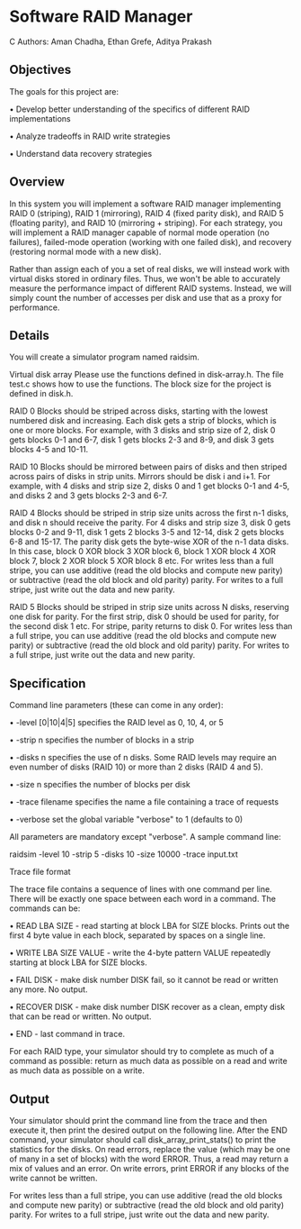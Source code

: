 Software RAID Manager
=====================
C
Authors: Aman Chadha, Ethan Grefe, Aditya Prakash


Objectives
----------
The goals for this project are:

• Develop better understanding of the specifics of different RAID implementations

• Analyze tradeoffs in RAID write strategies

• Understand data recovery strategies


Overview
--------
In this system you will implement a software RAID manager implementing RAID 0 (striping), RAID 1 (mirroring), RAID 4 (fixed parity disk), and RAID 5 (floating parity), and RAID 10 (mirroring + striping). For each strategy, you will implement a RAID manager capable of normal mode operation (no failures), failed-mode operation (working with one failed disk), and recovery (restoring normal mode with a new disk).


Rather than assign each of you a set of real disks, we will instead work with virtual disks stored in ordinary files. Thus, we won't be able to accurately measure the performance impact of different RAID systems. Instead, we will simply count the number of accesses per disk and use that as a proxy for performance.


Details
-------
You will create a simulator program named raidsim.


Virtual disk array
Please use the functions defined in disk-array.h. The file test.c shows how to use the functions. The block size for the project is defined in disk.h.


RAID 0
Blocks should be striped across disks, starting with the lowest numbered disk and increasing. Each disk gets a strip of blocks, which is one or more blocks. For example, with 3 disks and strip size of 2, disk 0 gets blocks 0-1 and 6-7, disk 1 gets blocks 2-3 and 8-9, and disk 3 gets blocks 4-5 and 10-11.


RAID 10
Blocks should be mirrored between pairs of disks and then striped across pairs of disks in strip units. Mirrors should be disk i and i+1. For example, with 4 disks and strip size 2, disks 0 and 1 get blocks 0-1 and 4-5, and disks 2 and 3 gets blocks 2-3 and 6-7.


RAID 4
Blocks should be striped in strip size units across the first n-1 disks, and disk n should receive the parity. For 4 disks and strip size 3, disk 0 gets blocks 0-2 and 9-11, disk 1 gets 2 blocks 3-5 and 12-14, disk 2 gets blocks 6-8 and 15-17. The parity disk gets the byte-wise XOR of the n-1 data disks. In this case, block 0 XOR block 3 XOR block 6, block 1 XOR block 4 XOR block 7, block 2 XOR block 5 XOR block 8 etc.
For writes less than a full stripe, you can use additive (read the old blocks and compute new parity) or subtractive (read the old block and old parity) parity. For writes to a full stripe, just write out the data and new parity.


RAID 5
Blocks should be striped in strip size units across N disks, reserving one disk for parity. For the first strip, disk 0 should be used for parity, for the second disk 1 etc. For stripe, parity returns to disk 0.
For writes less than a full stripe, you can use additive (read the old blocks and compute new parity) or subtractive (read the old block and old parity) parity. For writes to a full stripe, just write out the data and new parity.


Specification
-------------
Command line parameters (these can come in any order):

• -level [0|10|4|5] specifies the RAID level as 0, 10, 4, or 5

• -strip n specifies the number of blocks in a strip

• -disks n specifies the use of n disks. Some RAID levels may require an even number of disks (RAID 10) or more than 2 disks (RAID 4 and 5).

• -size n specifies the number of blocks per disk

• -trace filename specifies the name a file containing a trace of requests

• -verbose set the global variable "verbose" to 1 (defaults to 0)

All parameters are mandatory except "verbose". A sample command line:

raidsim -level 10 -strip 5 -disks 10 -size 10000 -trace input.txt


Trace file format

The trace file contains a sequence of lines with one command per line. There will be exactly one space between each word in a command. The commands can be:

• READ LBA SIZE - read starting at block LBA for SIZE blocks. Prints out the first 4 byte value in each block, separated by spaces on a single line.

• WRITE LBA SIZE VALUE - write the 4-byte pattern VALUE repeatedly starting at block LBA for SIZE blocks.

• FAIL DISK - make disk number DISK fail, so it cannot be read or written any more. No output.

• RECOVER DISK - make disk number DISK recover as a clean, empty disk that can be read or written. No output.

• END - last command in trace.

For each RAID type, your simulator should try to complete as much of a command as possible: return as much data as possible on a read and write as much data as possible on a write.


Output
------
Your simulator should print the command line from the trace and then execute it, then print the desired output on the following line. After the END command, your simulator should call disk_array_print_stats() to print the statistics for the disks. On read errors, replace the value (which may be one of many in a set of blocks) with the word ERROR. Thus, a read may return a mix of values and an error. On write errors, print ERROR if any blocks of the write cannot be written.

For writes less than a full stripe, you can use additive (read the old blocks and compute new parity) or subtractive (read the old block and old parity) parity. For writes to a full stripe, just write out the data and new parity.

